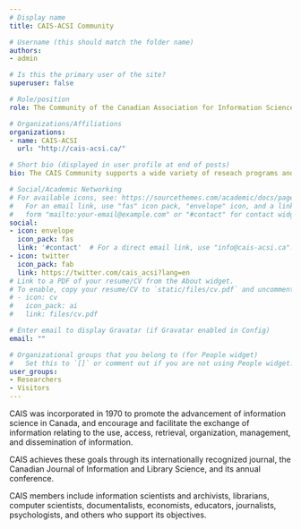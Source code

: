 ```yaml
---
# Display name
title: CAIS-ACSI Community

# Username (this should match the folder name)
authors:
- admin

# Is this the primary user of the site?
superuser: false

# Role/position
role: The Community of the Canadian Association for Information Science

# Organizations/Affiliations
organizations:
- name: CAIS-ACSI
  url: "http://cais-acsi.ca/"

# Short bio (displayed in user profile at end of posts)
bio: The CAIS Community supports a wide variety of reseach programs and topics of investigation

# Social/Academic Networking
# For available icons, see: https://sourcethemes.com/academic/docs/page-builder/#icons
#   For an email link, use "fas" icon pack, "envelope" icon, and a link in the
#   form "mailto:your-email@example.com" or "#contact" for contact widget.
social:
- icon: envelope
  icon_pack: fas
  link: '#contact'  # For a direct email link, use "info@cais-acsi.ca".
- icon: twitter
  icon_pack: fab
  link: https://twitter.com/cais_acsi?lang=en
# Link to a PDF of your resume/CV from the About widget.
# To enable, copy your resume/CV to `static/files/cv.pdf` and uncomment the lines below.
# - icon: cv
#   icon_pack: ai
#   link: files/cv.pdf

# Enter email to display Gravatar (if Gravatar enabled in Config)
email: ""

# Organizational groups that you belong to (for People widget)
#   Set this to `[]` or comment out if you are not using People widget.
user_groups:
- Researchers
- Visitors
---
```


CAIS was incorporated in 1970 to promote the advancement of information science in Canada, and encourage and facilitate the exchange of information relating to the use, access, retrieval, organization, management, and dissemination of information.

CAIS achieves these goals through its internationally recognized journal, the Canadian Journal of Information and Library Science, and its annual conference.

CAIS members include information scientists and archivists, librarians, computer scientists, documentalists, economists, educators, journalists, psychologists, and others who support its objectives.
